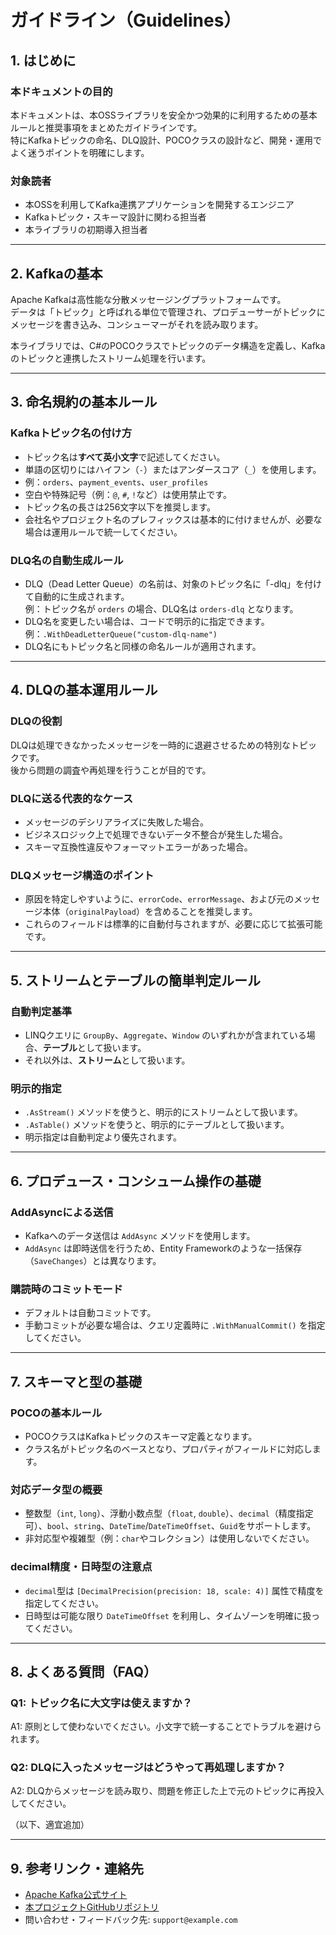# ガイドライン（Guidelines）

## 1. はじめに

### 本ドキュメントの目的

本ドキュメントは、本OSSライブラリを安全かつ効果的に利用するための基本ルールと推奨事項をまとめたガイドラインです。  
特にKafkaトピックの命名、DLQ設計、POCOクラスの設計など、開発・運用でよく迷うポイントを明確にします。

### 対象読者

- 本OSSを利用してKafka連携アプリケーションを開発するエンジニア  
- Kafkaトピック・スキーマ設計に関わる担当者  
- 本ライブラリの初期導入担当者  

---

## 2. Kafkaの基本

Apache Kafkaは高性能な分散メッセージングプラットフォームです。  
データは「トピック」と呼ばれる単位で管理され、プロデューサーがトピックにメッセージを書き込み、コンシューマーがそれを読み取ります。

本ライブラリでは、C#のPOCOクラスでトピックのデータ構造を定義し、Kafkaのトピックと連携したストリーム処理を行います。

---

## 3. 命名規約の基本ルール

### Kafkaトピック名の付け方

- トピック名は**すべて英小文字**で記述してください。  
- 単語の区切りにはハイフン（`-`）またはアンダースコア（`_`）を使用します。  
- 例：`orders`、`payment_events`、`user_profiles`  
- 空白や特殊記号（例：`@`, `#`, `!`など）は使用禁止です。  
- トピック名の長さは256文字以下を推奨します。  
- 会社名やプロジェクト名のプレフィックスは基本的に付けませんが、必要な場合は運用ルールで統一してください。

### DLQ名の自動生成ルール

- DLQ（Dead Letter Queue）の名前は、対象のトピック名に「-dlq」を付けて自動的に生成されます。  
  例：トピック名が `orders` の場合、DLQ名は `orders-dlq` となります。  
- DLQ名を変更したい場合は、コードで明示的に指定できます。  
  例：`.WithDeadLetterQueue("custom-dlq-name")`  
- DLQ名にもトピック名と同様の命名ルールが適用されます。

---

## 4. DLQの基本運用ルール

### DLQの役割

DLQは処理できなかったメッセージを一時的に退避させるための特別なトピックです。  
後から問題の調査や再処理を行うことが目的です。

### DLQに送る代表的なケース

- メッセージのデシリアライズに失敗した場合。  
- ビジネスロジック上で処理できないデータ不整合が発生した場合。  
- スキーマ互換性違反やフォーマットエラーがあった場合。

### DLQメッセージ構造のポイント

- 原因を特定しやすいように、`errorCode`、`errorMessage`、および元のメッセージ本体（`originalPayload`）を含めることを推奨します。  
- これらのフィールドは標準的に自動付与されますが、必要に応じて拡張可能です。

---

## 5. ストリームとテーブルの簡単判定ルール

### 自動判定基準

- LINQクエリに `GroupBy`、`Aggregate`、`Window` のいずれかが含まれている場合、**テーブル**として扱います。  
- それ以外は、**ストリーム**として扱います。

### 明示的指定

- `.AsStream()` メソッドを使うと、明示的にストリームとして扱います。  
- `.AsTable()` メソッドを使うと、明示的にテーブルとして扱います。  
- 明示指定は自動判定より優先されます。

---

## 6. プロデュース・コンシューム操作の基礎

### AddAsyncによる送信

- Kafkaへのデータ送信は `AddAsync` メソッドを使用します。  
- `AddAsync` は即時送信を行うため、Entity Frameworkのような一括保存（`SaveChanges`）とは異なります。

### 購読時のコミットモード

- デフォルトは自動コミットです。  
- 手動コミットが必要な場合は、クエリ定義時に `.WithManualCommit()` を指定してください。

---

## 7. スキーマと型の基礎

### POCOの基本ルール

- POCOクラスはKafkaトピックのスキーマ定義となります。  
- クラス名がトピック名のベースとなり、プロパティがフィールドに対応します。

### 対応データ型の概要

- 整数型（`int`, `long`）、浮動小数点型（`float`, `double`）、`decimal`（精度指定可）、`bool`、`string`、`DateTime`/`DateTimeOffset`、`Guid`をサポートします。  
- 非対応型や複雑型（例：`char`やコレクション）は使用しないでください。

### decimal精度・日時型の注意点

- `decimal`型は `[DecimalPrecision(precision: 18, scale: 4)]` 属性で精度を指定してください。  
- 日時型は可能な限り `DateTimeOffset` を利用し、タイムゾーンを明確に扱ってください。

---

## 8. よくある質問（FAQ）

### Q1: トピック名に大文字は使えますか？  
A1: 原則として使わないでください。小文字で統一することでトラブルを避けられます。

### Q2: DLQに入ったメッセージはどうやって再処理しますか？  
A2: DLQからメッセージを読み取り、問題を修正した上で元のトピックに再投入してください。

（以下、適宜追加）

---

## 9. 参考リンク・連絡先

- [Apache Kafka公式サイト](https://kafka.apache.org/)  
- [本プロジェクトGitHubリポジトリ](https://github.com/your-repo)  
- 問い合わせ・フィードバック先: `support@example.com`

